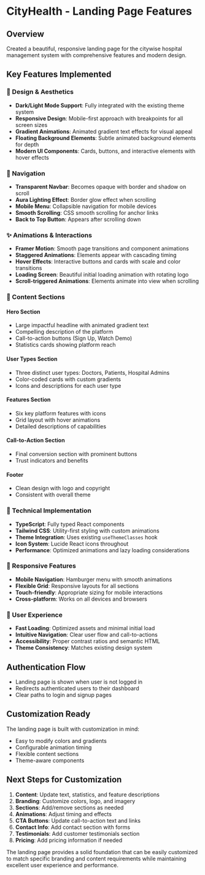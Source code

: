 # CityHealth - Landing Page Features

## Overview
Created a beautiful, responsive landing page for the citywise hospital management system with comprehensive features and modern design.

## Key Features Implemented

### 🎨 Design & Aesthetics
- **Dark/Light Mode Support**: Fully integrated with the existing theme system
- **Responsive Design**: Mobile-first approach with breakpoints for all screen sizes
- **Gradient Animations**: Animated gradient text effects for visual appeal
- **Floating Background Elements**: Subtle animated background elements for depth
- **Modern UI Components**: Cards, buttons, and interactive elements with hover effects

### 🧭 Navigation
- **Transparent Navbar**: Becomes opaque with border and shadow on scroll
- **Aura Lighting Effect**: Border glow effect when scrolling
- **Mobile Menu**: Collapsible navigation for mobile devices
- **Smooth Scrolling**: CSS smooth scrolling for anchor links
- **Back to Top Button**: Appears after scrolling down

### ✨ Animations & Interactions
- **Framer Motion**: Smooth page transitions and component animations
- **Staggered Animations**: Elements appear with cascading timing
- **Hover Effects**: Interactive buttons and cards with scale and color transitions
- **Loading Screen**: Beautiful initial loading animation with rotating logo
- **Scroll-triggered Animations**: Elements animate into view when scrolling

### 🏥 Content Sections

#### Hero Section
- Large impactful headline with animated gradient text
- Compelling description of the platform
- Call-to-action buttons (Sign Up, Watch Demo)
- Statistics cards showing platform reach

#### User Types Section
- Three distinct user types: Doctors, Patients, Hospital Admins
- Color-coded cards with custom gradients
- Icons and descriptions for each user type

#### Features Section
- Six key platform features with icons
- Grid layout with hover animations
- Detailed descriptions of capabilities

#### Call-to-Action Section
- Final conversion section with prominent buttons
- Trust indicators and benefits

#### Footer
- Clean design with logo and copyright
- Consistent with overall theme

### 🔧 Technical Implementation
- **TypeScript**: Fully typed React components
- **Tailwind CSS**: Utility-first styling with custom animations
- **Theme Integration**: Uses existing `useThemeClasses` hook
- **Icon System**: Lucide React icons throughout
- **Performance**: Optimized animations and lazy loading considerations

### 📱 Responsive Features
- **Mobile Navigation**: Hamburger menu with smooth animations
- **Flexible Grid**: Responsive layouts for all sections
- **Touch-friendly**: Appropriate sizing for mobile interactions
- **Cross-platform**: Works on all devices and browsers

### 🎯 User Experience
- **Fast Loading**: Optimized assets and minimal initial load
- **Intuitive Navigation**: Clear user flow and call-to-actions
- **Accessibility**: Proper contrast ratios and semantic HTML
- **Theme Consistency**: Matches existing design system

## Authentication Flow
- Landing page is shown when user is not logged in
- Redirects authenticated users to their dashboard
- Clear paths to login and signup pages

## Customization Ready
The landing page is built with customization in mind:
- Easy to modify colors and gradients
- Configurable animation timing
- Flexible content sections
- Theme-aware components

## Next Steps for Customization
1. **Content**: Update text, statistics, and feature descriptions
2. **Branding**: Customize colors, logo, and imagery
3. **Sections**: Add/remove sections as needed
4. **Animations**: Adjust timing and effects
5. **CTA Buttons**: Update call-to-action text and links
6. **Contact Info**: Add contact section with forms
7. **Testimonials**: Add customer testimonials section
8. **Pricing**: Add pricing information if needed

The landing page provides a solid foundation that can be easily customized to match specific branding and content requirements while maintaining excellent user experience and performance.
